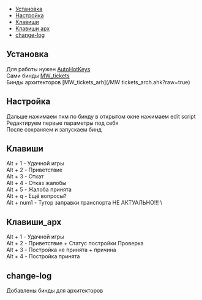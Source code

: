 
* [Установка](#Установка)
* [Настройка](#Настройка)
* [Клавиши](#Клавиши)
* [Клавиши арх](#Клавиши_арх)
* [change-log](#change-log)


## Установка
Для работы нужен [AutoHotKeys](https://www.autohotkey.com) \
Сами бинды [MW_tickets](/MW_tickets.ahk?raw=true) \
Бинды архитекторов [MW_tickets_arh](/MW tickets_arch.ahk?raw=true)

## Настройка
Дальше нажимаем пкм по бинду в открытом окне нажимаем edit script \
Редактируем первые параметры под себя \
После сохраняем и запускаем бинд 

## Клавиши
Alt + 1 - Удачной игры \
Alt + 2 - Приветствие \
Alt + 3 - Откат \
Alt + 4 - Отказ жалобы \
Alt + 5 - Жалоба принята \
Alt + q - Ещё вопросы? \
Alt + num1 - Тутор заправки транспорта НЕ АКТУАЛЬНО!!! \

## Клавиши_арх
Alt + 1 - Удачной игры \
Alt + 2 - Приветствие + Статус постройки Проверка \
Alt + 3 - Постройка не принята + причина \
Alt + 4 - Постройка принята 

## change-log
Добавлены бинды для архитекторов
